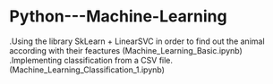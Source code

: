 # Python---Machine-Learning

.Using the library SkLearn + LinearSVC in order to find out the animal according with their feactures (Machine_Learning_Basic.ipynb)
.Implementing classification from a CSV file. (Machine_Learning_Classification_1.ipynb)
